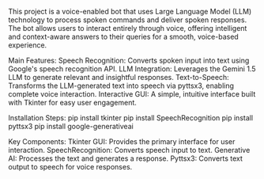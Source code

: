 
This project is a voice-enabled bot that uses Large Language Model (LLM) technology to process spoken commands and deliver spoken responses. The bot allows users to interact entirely through voice, offering intelligent and context-aware answers to their queries for a smooth, voice-based experience.

Main Features:
Speech Recognition: Converts spoken input into text using Google's speech recognition API.
LLM Integration: Leverages the Gemini 1.5 LLM to generate relevant and insightful responses.
Text-to-Speech: Transforms the LLM-generated text into speech via pyttsx3, enabling complete voice interaction.
Interactive GUI: A simple, intuitive interface built with Tkinter for easy user engagement.

Installation Steps:
pip install tkinter
pip install SpeechRecognition
pip install pyttsx3
pip install google-generativeai

Key Components:
Tkinter GUI: Provides the primary interface for user interaction.
SpeechRecognition: Converts speech input to text.
Generative AI: Processes the text and generates a response.
Pyttsx3: Converts text output to speech for voice responses.